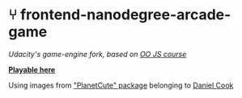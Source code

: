 # ⑂ frontend-nanodegree-arcade-game

*Udacity's game-engine fork, based on [OO JS course](https://www.udacity.com/course/viewer#!/c-ud015)*

**[Playable here](https://kosich.github.io/frontend-nanodegree-arcade-game)**

Using images from ["PlanetCute" package](http://www.lostgarden.com/2007/05/dancs-miraculously-flexible-game.html) belonging to [Daniel Cook](http://lostgarden.com/)
